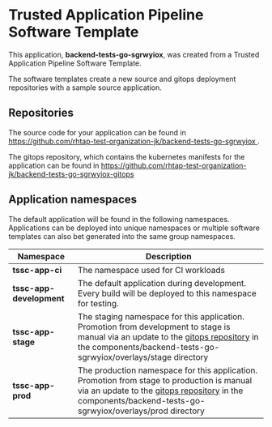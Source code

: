 # Trusted Application Pipeline Software Template

This application, **backend-tests-go-sgrwyiox**, was created from a Trusted Application Pipeline Software Template.

The software templates create a new source and gitops deployment repositories with a sample source application. 

## Repositories

The source code for your application can be found in [https://github.com/rhtap-test-organization-jk/backend-tests-go-sgrwyiox ](https://github.com/rhtap-test-organization-jk/backend-tests-go-sgrwyiox ).
 
The gitops repository, which contains the kubernetes manifests for the application can be found in 
[https://github.com/rhtap-test-organization-jk/backend-tests-go-sgrwyiox-gitops ](https://github.com/rhtap-test-organization-jk/backend-tests-go-sgrwyiox-gitops ) 

## Application namespaces 

The default application will be found in the following namespaces. Applications can be deployed into unique namespaces or multiple software templates can also bet generated into the same group namespaces.  

|  Namespace   |  Description   |  
| -------- | -------- |
| **tssc-app-ci** | The namespace used for CI workloads |
| **tssc-app-development** | The default application during development. Every build will be deployed to this namespace for testing. |
| **tssc-app-stage** | The staging namespace for this application. Promotion from development to stage is manual via an update to the [gitops repository](https://github.com/rhtap-test-organization-jk/backend-tests-go-sgrwyiox-gitops ) in the components/backend-tests-go-sgrwyiox/overlays/stage directory |
| **tssc-app-prod** | The production namespace for this application. Promotion from stage to production is manual via an update to the [gitops repository](https://github.com/rhtap-test-organization-jk/backend-tests-go-sgrwyiox-gitops ) in the components/backend-tests-go-sgrwyiox/overlays/prod directory |